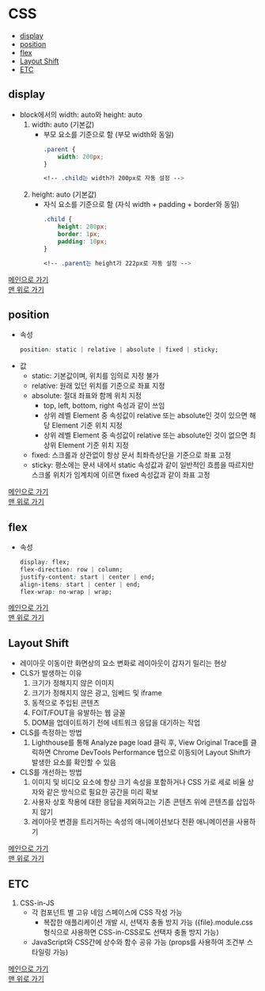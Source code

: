 # CSS

* [display](#display)
* [position](#position)
* [flex](#flex)
* [Layout Shift](#layout-shift)
* [ETC](#etc)

## display
- block에서의 width: auto와 height: auto
    1. width: auto (기본값)
        - 부모 요소를 기준으로 함 (부모 width와 동일)
            ```css
            .parent {
                width: 200px;
            }
            
            <!-- .child는 width가 200px로 자동 설정 -->
            ```
    1. height: auto (기본값)
        - 자식 요소를 기준으로 함 (자식 width + padding + border와 동일)
            ```css
            .child {
                height: 200px;
                border: 1px;
                padding: 10px;
            }
            
            <!-- .parent는 height가 222px로 자동 설정 -->
            ```
            
[메인으로 가기](https://github.com/sekhyuni/frontend-basic-concept)</br>
[맨 위로 가기](#css)
## position
- 속성
    ```css
    position: static | relative | absolute | fixed | sticky;
    ```
- 값
    - static: 기본값이며, 위치를 임의로 지정 불가
    - relative: 원래 있던 위치를 기준으로 좌표 지정
    - absolute: 절대 좌표와 함께 위치 지정
        - top, left, bottom, right 속성과 같이 쓰임
        - 상위 레벨 Element 중 속성값이 relative 또는 absolute인 것이 있으면 해당 Element 기준 위치 지정
        - 상위 레벨 Element 중 속성값이 relative 또는 absolute인 것이 없으면 최상위 Element 기준 위치 지정 
    - fixed: 스크롤과 상관없이 항상 문서 최좌측상단을 기준으로 좌표 고정
    - sticky: 평소에는 문서 내에서 static 속성값과 같이 일반적인 흐름을 따르지만 스크롤 위치가 임계치에 이르면 fixed 속성값과 같이 좌표 고정

[메인으로 가기](https://github.com/sekhyuni/frontend-basic-concept)</br>
[맨 위로 가기](#css)
## flex
- 속성
    ```css
    display: flex;
    flex-direction: row | column;
    justify-content: start | center | end;
    align-items: start | center | end;
    flex-wrap: no-wrap | wrap;
    ```

[메인으로 가기](https://github.com/sekhyuni/frontend-basic-concept)</br>
[맨 위로 가기](#css)
## Layout Shift
- 레이아웃 이동이란 화면상의 요소 변화로 레이아웃이 갑자기 밀리는 현상
- CLS가 발생하는 이유
    1. 크기가 정해지지 않은 이미지
    1. 크기가 정해지지 않은 광고, 임베드 및 iframe
    1. 동적으로 주입된 콘텐츠
    1. FOIT/FOUT을 유발하는 웹 글꼴
    1. DOM을 업데이트하기 전에 네트워크 응답을 대기하는 작업
- CLS를 측정하는 방법
    1. Lighthouse를 통해 Analyze page load 클릭 후, View Original Trace를 클릭하면 Chrome DevTools Performance 탭으로 이동되어 Layout Shift가 발생한 요소를 확인할 수 있음
- CLS를 개선하는 방법
    1. 이미지 및 비디오 요소에 항상 크기 속성을 포함하거나 CSS 가로 세로 비율 상자와 같은 방식으로 필요한 공간을 미리 확보
    1. 사용자 상호 작용에 대한 응답을 제외하고는 기존 콘텐츠 위에 콘텐츠를 삽입하지 않기
    1. 레이아웃 변경을 트리거하는 속성의 애니메이션보다 전환 애니메이션을 사용하기

[메인으로 가기](https://github.com/sekhyuni/frontend-basic-concept)</br>
[맨 위로 가기](#css)
## ETC
1. CSS-in-JS
    - 각 컴포넌트 별 고유 네임 스페이스에 CSS 작성 가능
        - 복잡한 애플리케이션 개발 시, 선택자 충돌 방지 가능 ({file}.module.css 형식으로 사용하면 CSS-in-CSS로도 선택자 충돌 방지 가능)
    - JavaScript와 CSS간에 상수와 함수 공유 가능 (props를 사용하여 조건부 스타일링 가능)

[메인으로 가기](https://github.com/sekhyuni/frontend-basic-concept)</br>
[맨 위로 가기](#css)